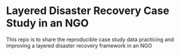 # Layered Disaster Recovery Case Study in an NGO
This repo is to share the reproducible case study data practicing and improving a layered disaster recovery framework in an NGO
